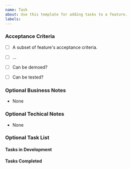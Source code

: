 ```yaml
---
name: Task
about: Use this template for adding tasks to a feature.
labels:
---
```


### Acceptance Criteria
<!-- The list has to be completable and testable by the business. -->

- [ ] A subset of feature's acceptance criteria.
- [ ] ...

- [ ] Can be demoed?
- [ ] Can be tested?

### Optional Business Notes
- None

### Optional Techical Notes
- None

### Optional Task List

#### Tasks in Development

#### Tasks Completed
